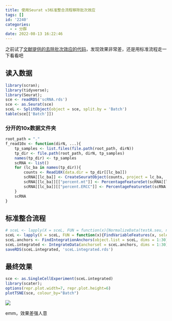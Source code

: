 ```yaml
---
title: 使用Seurat v3标准整合流程移除批次效应
tags: []
id: '2240'
categories:
  - - 分群
date: 2022-08-13 16:22:46
---
```


之前试了[文献提供的去除批次效应的代码](https://occdn.limour.top/2227.html)，发现效果非常差，还是用标准流程走一下看看吧

## 读入数据

```R
library(scran);
library(tidyverse);
library(Seurat);
sce <- readRDS('scRNA.rds')
sce <- as.Seurat(sce)
sceL <- SplitObject(object = sce, split.by = 'Batch')
table(sce[['Batch']])
```

### 分开的10x数据文件夹

```R
root_path = "."
f_read10x <- function(dirN, ...){
    tp_samples <- list.files(file.path(root_path, dirN))
    tp_dir <- file.path(root_path, dirN, tp_samples)
    names(tp_dir) <- tp_samples
    scRNA <- list()
    for (lc_ba in names(tp_dir)){
        counts <- Read10X(data.dir = tp_dir[[lc_ba]])
        scRNA[[lc_ba]] <- CreateSeuratObject(counts, project = lc_ba, ...)
        scRNA[[lc_ba]][["percent.mt"]] <- PercentageFeatureSet(scRNA[[lc_ba]], pattern = "^MT-")
        scRNA[[lc_ba]][["percent.ERCC"]] <- PercentageFeatureSet(scRNA[[lc_ba]], pattern = "^ERCC-")
    }
    scRNA
}
```

## 标准整合流程

```R
# sceL <- lapply(X = sceL, FUN = function(x){NormalizeData(testA.seu, normalization.method = "LogNormalize", scale.factor = 10000)})
sceL <- lapply(X = sceL, FUN = function(x){FindVariableFeatures(x, selection.method = "vst", nfeatures = 2000)})
sceL.anchors <- FindIntegrationAnchors(object.list = sceL, dims = 1:30)
sceL.integrated <- IntegrateData(anchorset = sceL.anchors, dims = 1:30)
saveRDS(sceL.integrated, 'sceL.integrated.rds')
```

## 最终效果

```R
sce <- as.SingleCellExperiment(sceL.integrated)
library(scater);
options(repr.plot.width=7, repr.plot.height=6)
plotTSNE(sce, colour_by="Batch")
```

![](https://img-cdn.limour.top/2022/08/13/62f75f0279859.png)

emm，效果差强人意